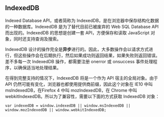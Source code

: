 ## IndexedDB ##

Indexed Database API，或者简称为 IndexedDB，是在浏览器中保存结构化数据的一种数据库。IndexedDB 是为了替代目前已被废弃的 Web SQL Database API 而出现的。IndexedDB 的思想是创建一套 API，方便保存和读取 JavaScript 对象，同时还支持查询及搜索。

IndexedDB 设计的操作完全是**异步**进行的。因此，大多数操作会以请求方式进行，但这些操作会在后期执行，然后如果成功则返回结果，如果失败则返回错误。差不多每一次 IndexedDB 操作，都需要注册 onerror 或 onsuccess 事件处理程序，以确保适当地处理结果。

在得到完整支持的情况下，IndexedDB 将是一个作为 API 宿主的全局对象。由于 API 仍然可能有变化，浏览器也都使用提供商前缀，因此这个对象在 IE10 中叫 msIndexedDB，在Firefox 4 中叫 mozIndexedDB，在 Chrome 中叫 webkitIndexedDB。所以为了兼容性，需要以下面的方式获取 IndexedDB 对象：
	
	var indexedDB = window.indexedDB || window.msIndexedDB || window.mozIndexedDB || window.webkitIndexedDB;